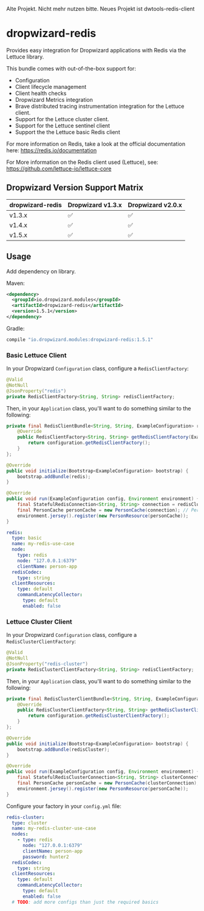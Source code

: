 Alte Projekt. Nicht mehr nutzen bitte.
Neues Projekt ist dwtools-redis-client

# dropwizard-redis

Provides easy integration for Dropwizard applications with Redis via the Lettuce library.

This bundle comes with out-of-the-box support for:
* Configuration
* Client lifecycle management
* Client health checks
* Dropwizard Metrics integration
* Brave distributed tracing instrumentation integration for the Lettuce client.
* Support for the Lettuce cluster client.
* Support for the Lettuce sentinel client
* Support the the Lettuce basic Redis client 

For more information on Redis, take a look at the official documentation here: https://redis.io/documentation

For More information on the Redis client used (Lettuce), see: https://github.com/lettuce-io/lettuce-core

## Dropwizard Version Support Matrix
dropwizard-redis        | Dropwizard v1.3.x  | Dropwizard v2.0.x
----------------------- | ------------------ | ------------------
v1.3.x                  | :white_check_mark: | :white_check_mark:
v1.4.x                  | :white_check_mark: | :white_check_mark:
v1.5.x                  | :white_check_mark: | :white_check_mark:


## Usage
Add dependency on library.

Maven:
```xml
<dependency>
  <groupId>io.dropwizard.modules</groupId>
  <artifactId>dropwizard-redis</artifactId>
  <version>1.5.1</version>
</dependency>
```

Gradle:
```groovy
compile "io.dropwizard.modules:dropwizard-redis:1.5.1"
```


### Basic Lettuce Client
In your Dropwizard `Configuration` class, configure a `RedisClientFactory`:
```java
@Valid
@NotNull
@JsonProperty("redis")
private RedisClientFactory<String, String> redisClientFactory;
```

Then, in your `Application` class, you'll want to do something similar to the following:
```java
private final RedisClientBundle<String, String, ExampleConfiguration> redis = new RedisClientBundle<String, String, ExampleConfiguration>() {
    @Override
    public RedisClientFactory<String, String> getRedisClientFactory(ExampleConfiguration configuration) {
        return configuration.getRedisClientFactory();
    }
};

@Override
public void initialize(Bootstrap<ExampleConfiguration> bootstrap) {
    bootstrap.addBundle(redis);
}

@Override
public void run(ExampleConfiguration config, Environment environment) {
    final StatefulRedisConnection<String, String> connection = redisCluster.getConnection();
    final PersonCache personCache = new PersonCache(connection); // PersonCache is an arbtirary example
    environment.jersey().register(new PersonResource(personCache));
}
```


```yaml
redis:
  type: basic
  name: my-redis-use-case
  node:
    type: redis
    node: "127.0.0.1:6379"
    clientName: person-app
  redisCodec:
    type: string
  clientResources:
    type: default
    commandLatencyCollector:
      type: default
      enabled: false
```


### Lettuce Cluster Client
In your Dropwizard `Configuration` class, configure a `RedisClusterClientFactory`:
```java
@Valid
@NotNull
@JsonProperty("redis-cluster")
private RedisClusterClientFactory<String, String> redisClientFactory;
```

Then, in your `Application` class, you'll want to do something similar to the following:
```java
private final RedisClusterClientBundle<String, String, ExampleConfiguration> redisCluster = new RedisClusterClientBundle<String, String, ExampleConfiguration>() {
    @Override
    public RedisClusterClientFactory<String, String> getRedisClusterClientFactory(ExampleConfiguration configuration) {
        return configuration.getRedisClusterClientFactory();
    }
};

@Override
public void initialize(Bootstrap<ExampleConfiguration> bootstrap) {
    bootstrap.addBundle(redisCluster);
}

@Override
public void run(ExampleConfiguration config, Environment environment) {
    final StatefulRedisClusterConnection<String, String> clusterConnection = redisCluster.getClusterConnection();
    final PersonCache personCache = new PersonCache(clusterConnection); // PersonCache is an arbtirary example
    environment.jersey().register(new PersonResource(personCache));
}
```

Configure your factory in your `config.yml` file:
```yaml
redis-cluster:
  type: cluster
  name: my-redis-cluster-use-case
  nodes:
    - type: redis
      node: "127.0.0.1:6379"
      clientName: person-app
      password: hunter2
  redisCodec:
    type: string
  clientResources:
    type: default
    commandLatencyCollector:
      type: default
      enabled: false
  # TODO: add more configs than just the required basics
```
